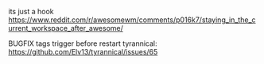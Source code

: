 its just a hook
https://www.reddit.com/r/awesomewm/comments/p016k7/staying_in_the_current_workspace_after_awesome/


BUGFIX tags trigger before restart tyrannical:
https://github.com/Elv13/tyrannical/issues/65